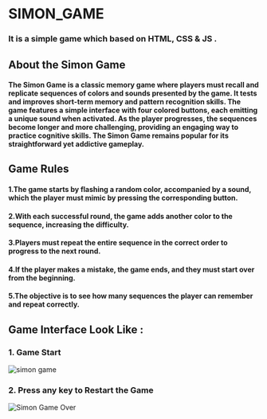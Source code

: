 # SIMON_GAME
### It is a simple game which based on HTML, CSS &amp; JS .

## About the Simon Game
#### The Simon Game is a classic memory game where players must recall and replicate sequences of colors and sounds presented by the game. It tests and improves short-term memory and pattern recognition skills. The game features a simple interface with four colored buttons, each emitting a unique sound when activated. As the player progresses, the sequences become longer and more challenging, providing an engaging way to practice cognitive skills. The Simon Game remains popular for its straightforward yet addictive gameplay.

## Game Rules
#### 1.The game starts by flashing a random color, accompanied by a sound, which the player must mimic by pressing the corresponding button.
#### 2.With each successful round, the game adds another color to the sequence, increasing the difficulty.
#### 3.Players must repeat the entire sequence in the correct order to progress to the next round.
#### 4.If the player makes a mistake, the game ends, and they must start over from the beginning.
#### 5.The objective is to see how many sequences the player can remember and repeat correctly.

## Game Interface Look Like :

### 1. Game Start


![simon game](https://github.com/user-attachments/assets/ddc9f901-1921-4c53-b467-fbd38ae2d428)

### 2. Press any key to Restart the Game


![Simon Game Over](https://github.com/user-attachments/assets/12c73132-21fa-42ba-8eb5-706c52b6d536)
